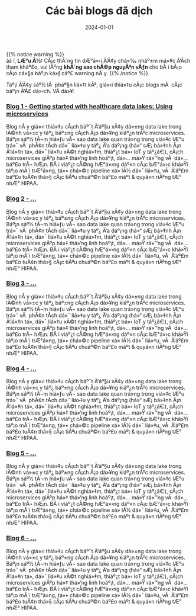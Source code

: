 ﻿---
title: "Các bài blogs đã dịch"
date: "2024-01-01"
weight: 3
chapter: false
pre: " <b> 3. </b> "
---

{{% notice warning %}}  
âš ï¸ **LÆ°u Ã½:** CÃ¡c thÃ´ng tin dÆ°á»›i Ä‘Ã¢y chá»‰ nháº±m má»¥c Ä‘Ã­ch tham kháº£o, vui lÃ²ng **khÃ´ng sao chÃ©p nguyÃªn vÄƒn** cho bÃ i bÃ¡o cÃ¡o cá»§a báº¡n ká»ƒ cáº£ warning nÃ y.
{{% /notice %}}

Táº¡i Ä‘Ã¢y sáº½ lÃ  pháº§n liá»‡t kÃª, giá»›i thiá»‡u cÃ¡c blogs mÃ  cÃ¡c báº¡n Ä‘Ã£ dá»‹ch. VÃ­ dá»¥:

###  [Blog 1 - Getting started with healthcare data lakes: Using microservices](3.1-Blog1/)
Blog nÃ y giá»›i thiá»‡u cÃ¡ch báº¯t Ä‘áº§u xÃ¢y dá»±ng data lake trong lÄ©nh vá»±c y táº¿ báº±ng cÃ¡ch Ã¡p dá»¥ng kiáº¿n trÃºc microservices. Báº¡n sáº½ tÃ¬m hiá»ƒu vÃ¬ sao data lake quan trá»ng trong viá»‡c lÆ°u trá»¯ vÃ  phÃ¢n tÃ­ch dá»¯ liá»‡u y táº¿ Ä‘a dáº¡ng (há»“ sÆ¡ bá»‡nh Ã¡n Ä‘iá»‡n tá»­, dá»¯ liá»‡u xÃ©t nghiá»‡m, thiáº¿t bá»‹ IoT y táº¿â€¦), cÃ¡ch microservices giÃºp há»‡ thá»‘ng linh hoáº¡t, dá»… má»Ÿ rá»™ng vÃ  dá»… báº£o trÃ¬ hÆ¡n. BÃ i viáº¿t cÅ©ng hÆ°á»›ng dáº«n cÃ¡c bÆ°á»›c khá»Ÿi táº¡o mÃ´i trÆ°á»ng, tá»• chá»©c pipeline xá»­ lÃ½ dá»¯ liá»‡u, vÃ  Ä‘áº£m báº£o tuÃ¢n thá»§ cÃ¡c tiÃªu chuáº©n báº£o máº­t & quyá»n riÃªng tÆ° nhÆ° HIPAA.
###  [Blog 2 - ...](3.2-Blog2/)
Blog nÃ y giá»›i thiá»‡u cÃ¡ch báº¯t Ä‘áº§u xÃ¢y dá»±ng data lake trong lÄ©nh vá»±c y táº¿ báº±ng cÃ¡ch Ã¡p dá»¥ng kiáº¿n trÃºc microservices. Báº¡n sáº½ tÃ¬m hiá»ƒu vÃ¬ sao data lake quan trá»ng trong viá»‡c lÆ°u trá»¯ vÃ  phÃ¢n tÃ­ch dá»¯ liá»‡u y táº¿ Ä‘a dáº¡ng (há»“ sÆ¡ bá»‡nh Ã¡n Ä‘iá»‡n tá»­, dá»¯ liá»‡u xÃ©t nghiá»‡m, thiáº¿t bá»‹ IoT y táº¿â€¦), cÃ¡ch microservices giÃºp há»‡ thá»‘ng linh hoáº¡t, dá»… má»Ÿ rá»™ng vÃ  dá»… báº£o trÃ¬ hÆ¡n. BÃ i viáº¿t cÅ©ng hÆ°á»›ng dáº«n cÃ¡c bÆ°á»›c khá»Ÿi táº¡o mÃ´i trÆ°á»ng, tá»• chá»©c pipeline xá»­ lÃ½ dá»¯ liá»‡u, vÃ  Ä‘áº£m báº£o tuÃ¢n thá»§ cÃ¡c tiÃªu chuáº©n báº£o máº­t & quyá»n riÃªng tÆ° nhÆ° HIPAA.
###  [Blog 3 - ...](3.3-Blog3/)
Blog nÃ y giá»›i thiá»‡u cÃ¡ch báº¯t Ä‘áº§u xÃ¢y dá»±ng data lake trong lÄ©nh vá»±c y táº¿ báº±ng cÃ¡ch Ã¡p dá»¥ng kiáº¿n trÃºc microservices. Báº¡n sáº½ tÃ¬m hiá»ƒu vÃ¬ sao data lake quan trá»ng trong viá»‡c lÆ°u trá»¯ vÃ  phÃ¢n tÃ­ch dá»¯ liá»‡u y táº¿ Ä‘a dáº¡ng (há»“ sÆ¡ bá»‡nh Ã¡n Ä‘iá»‡n tá»­, dá»¯ liá»‡u xÃ©t nghiá»‡m, thiáº¿t bá»‹ IoT y táº¿â€¦), cÃ¡ch microservices giÃºp há»‡ thá»‘ng linh hoáº¡t, dá»… má»Ÿ rá»™ng vÃ  dá»… báº£o trÃ¬ hÆ¡n. BÃ i viáº¿t cÅ©ng hÆ°á»›ng dáº«n cÃ¡c bÆ°á»›c khá»Ÿi táº¡o mÃ´i trÆ°á»ng, tá»• chá»©c pipeline xá»­ lÃ½ dá»¯ liá»‡u, vÃ  Ä‘áº£m báº£o tuÃ¢n thá»§ cÃ¡c tiÃªu chuáº©n báº£o máº­t & quyá»n riÃªng tÆ° nhÆ° HIPAA.
###  [Blog 4 - ...](3.4-Blog4/)
Blog nÃ y giá»›i thiá»‡u cÃ¡ch báº¯t Ä‘áº§u xÃ¢y dá»±ng data lake trong lÄ©nh vá»±c y táº¿ báº±ng cÃ¡ch Ã¡p dá»¥ng kiáº¿n trÃºc microservices. Báº¡n sáº½ tÃ¬m hiá»ƒu vÃ¬ sao data lake quan trá»ng trong viá»‡c lÆ°u trá»¯ vÃ  phÃ¢n tÃ­ch dá»¯ liá»‡u y táº¿ Ä‘a dáº¡ng (há»“ sÆ¡ bá»‡nh Ã¡n Ä‘iá»‡n tá»­, dá»¯ liá»‡u xÃ©t nghiá»‡m, thiáº¿t bá»‹ IoT y táº¿â€¦), cÃ¡ch microservices giÃºp há»‡ thá»‘ng linh hoáº¡t, dá»… má»Ÿ rá»™ng vÃ  dá»… báº£o trÃ¬ hÆ¡n. BÃ i viáº¿t cÅ©ng hÆ°á»›ng dáº«n cÃ¡c bÆ°á»›c khá»Ÿi táº¡o mÃ´i trÆ°á»ng, tá»• chá»©c pipeline xá»­ lÃ½ dá»¯ liá»‡u, vÃ  Ä‘áº£m báº£o tuÃ¢n thá»§ cÃ¡c tiÃªu chuáº©n báº£o máº­t & quyá»n riÃªng tÆ° nhÆ° HIPAA.
###  [Blog 5 - ...](3.5-Blog5/)
Blog nÃ y giá»›i thiá»‡u cÃ¡ch báº¯t Ä‘áº§u xÃ¢y dá»±ng data lake trong lÄ©nh vá»±c y táº¿ báº±ng cÃ¡ch Ã¡p dá»¥ng kiáº¿n trÃºc microservices. Báº¡n sáº½ tÃ¬m hiá»ƒu vÃ¬ sao data lake quan trá»ng trong viá»‡c lÆ°u trá»¯ vÃ  phÃ¢n tÃ­ch dá»¯ liá»‡u y táº¿ Ä‘a dáº¡ng (há»“ sÆ¡ bá»‡nh Ã¡n Ä‘iá»‡n tá»­, dá»¯ liá»‡u xÃ©t nghiá»‡m, thiáº¿t bá»‹ IoT y táº¿â€¦), cÃ¡ch microservices giÃºp há»‡ thá»‘ng linh hoáº¡t, dá»… má»Ÿ rá»™ng vÃ  dá»… báº£o trÃ¬ hÆ¡n. BÃ i viáº¿t cÅ©ng hÆ°á»›ng dáº«n cÃ¡c bÆ°á»›c khá»Ÿi táº¡o mÃ´i trÆ°á»ng, tá»• chá»©c pipeline xá»­ lÃ½ dá»¯ liá»‡u, vÃ  Ä‘áº£m báº£o tuÃ¢n thá»§ cÃ¡c tiÃªu chuáº©n báº£o máº­t & quyá»n riÃªng tÆ° nhÆ° HIPAA.
###  [Blog 6 - ...](3.6-Blog6/)
Blog nÃ y giá»›i thiá»‡u cÃ¡ch báº¯t Ä‘áº§u xÃ¢y dá»±ng data lake trong lÄ©nh vá»±c y táº¿ báº±ng cÃ¡ch Ã¡p dá»¥ng kiáº¿n trÃºc microservices. Báº¡n sáº½ tÃ¬m hiá»ƒu vÃ¬ sao data lake quan trá»ng trong viá»‡c lÆ°u trá»¯ vÃ  phÃ¢n tÃ­ch dá»¯ liá»‡u y táº¿ Ä‘a dáº¡ng (há»“ sÆ¡ bá»‡nh Ã¡n Ä‘iá»‡n tá»­, dá»¯ liá»‡u xÃ©t nghiá»‡m, thiáº¿t bá»‹ IoT y táº¿â€¦), cÃ¡ch microservices giÃºp há»‡ thá»‘ng linh hoáº¡t, dá»… má»Ÿ rá»™ng vÃ  dá»… báº£o trÃ¬ hÆ¡n. BÃ i viáº¿t cÅ©ng hÆ°á»›ng dáº«n cÃ¡c bÆ°á»›c khá»Ÿi táº¡o mÃ´i trÆ°á»ng, tá»• chá»©c pipeline xá»­ lÃ½ dá»¯ liá»‡u, vÃ  Ä‘áº£m báº£o tuÃ¢n thá»§ cÃ¡c tiÃªu chuáº©n báº£o máº­t & quyá»n riÃªng tÆ° nhÆ° HIPAA.

